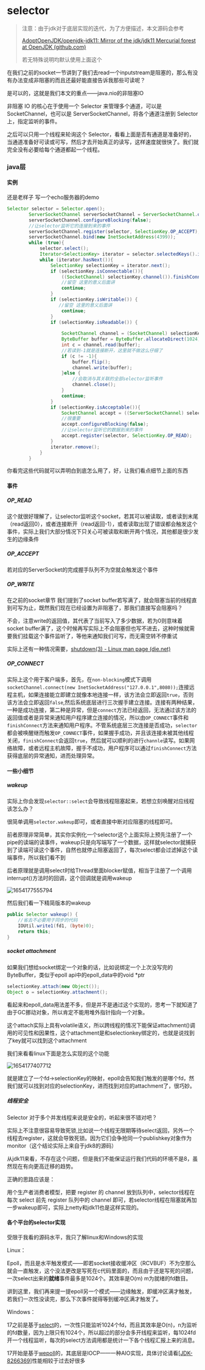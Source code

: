 # selector

> 注意：由于jdk对于底层实现的迭代，为了方便描述，本文源码会参考
>
> [AdoptOpenJDK/openjdk-jdk11: Mirror of the jdk/jdk11 Mercurial forest at OpenJDK (github.com)](https://github.com/AdoptOpenJDK/openjdk-jdk11)
>
> 若无特殊说明均默认使用上面这个

在我们之前的socket一节讲到了我们去read一个inputstream是阻塞的，那么有没有办法变成非阻塞的而且还最好能直接告诉我那些可读呢？

是可以的，这就是我们本文的重点——java.nio的非阻塞IO

非阻塞 IO 的核心在于使用一个 Selector 来管理多个通道，可以是 SocketChannel，也可以是 ServerSocketChannel，将各个通道注册到 Selector 上，指定监听的事件。

之后可以只用一个线程来轮询这个 Selector，看看上面是否有通道是准备好的，当通道准备好可读或可写，然后才去开始真正的读写，这样速度就很快了。我们就完全没有必要给每个通道都起一个线程。

### java层

#### 实例

还是老样子 写一个echo服务器的demo

```java
Selector selector = Selector.open();
        ServerSocketChannel serverSocketChannel = ServerSocketChannel.open();
        serverSocketChannel.configureBlocking(false);
        //让selector监听它的连接到来的事件
        serverSocketChannel.register(selector, SelectionKey.OP_ACCEPT);
        serverSocketChannel.bind(new InetSocketAddress(4399));
        while (true){
            selector.select();
            Iterator<SelectionKey> iterator = selector.selectedKeys().iterator();
            while (iterator.hasNext()){
                SelectionKey selectionKey = iterator.next();
                if (selectionKey.isConnectable()){
                    ((SocketChannel) selectionKey.channel()).finishConnect();
                    //留空 这里的意义后面讲
                    continue;
                }
                if (selectionKey.isWritable()) {
                   //留空 这里的意义后面讲
                    continue;
                }
                if (selectionKey.isReadable()) {
                
                    SocketChannel channel = (SocketChannel) selectionKey.channel();
                    ByteBuffer buffer = ByteBuffer.allocateDirect(1024);
                    int c = channel.read(buffer);
                    //若读到-1就是连接断开，这里就不做这么仔细了
                    if (c != -1){
                        buffer.flip();
                        channel.write(buffer);
                    }else {
                        //会取消与其关联的全部selector监听事件
                        channel.close();
                    }
                    continue;
                }
                if (selectionKey.isAcceptable()){
                    SocketChannel accept = ((ServerSocketChannel) selectionKey.channel()).accept();
                    //很重要
                    accept.configureBlocking(false);
                    //让selector监听它的数据到来的事件
                    accept.register(selector, SelectionKey.OP_READ);
                }
                iterator.remove();
            }
        }
```

你看完这些代码就可以弄明白到底怎么用了，好，让我们看点细节上面的东西

#### 事件

##### OP_READ

这个就很好理解了，让selector监听这个socket，若其可以被读取，或者读到末尾（read返回0），或者连接断开（read返回-1），或者读取出现了错误都会触发这个事件，实际上我们大部分情况下只关心可被读取和断开两个情况，其他都是很少发生的边缘条件

##### OP_ACCEPT

若对应的ServerSocket的完成握手队列不为空就会触发这个事件

##### OP_WRITE

在之前的socket章节 我们提到了socket buffer若写满了，就会阻塞当前的线程直到可写为止，既然我们现在已经设置为非阻塞了，那我们直接写会阻塞吗？

不会，注意write的返回值，其代表了当前写入了多少数据，若为0则意味着socket buffer满了，这个时候再写实际上不会阻塞但也写不进去，这种时候就需要我们挂载这个事件监听了，等他来通知我们可写，而无需空转不停重试

实际上还有一种情况需要，[shutdown(3) - Linux man page (die.net)](https://linux.die.net/man/3/shutdown)

##### OP_CONNECT

实际上这个用于客户端多，首先，在`non-blocking`模式下调用`socketChannel.connect(new InetSocketAddress("127.0.0.1",8080));`连接远程主机，如果连接能立即建立就像本地连接一样，该方法会立即返回`true`，否则该方法会立即返回`false`,然后系统底层进行三次握手建立连接。连接有两种结果，一种是成功连接，第二种是异常，但是`connect`方法已经返回，无法通过该方法的返回值或者是异常来通知用户程序建立连接的情况，所以由`OP_CONNECT`事件和`finishConnect`方法来通知用户程序。不管系统底层三次连接是否成功，`selector`都会被唤醒继而触发`OP_CONNECT`事件，如果握手成功，并且该连接未被其他线程关闭，`finishConnect`会返回`true`，然后就可以顺利的进行`channle`读写。如果网络故障，或者远程主机故障，握手不成功，用户程序可以通过`finishConnect`方法获得底层的异常通知，进而处理异常。

#### 一些小细节

##### wakeup

实际上你会发现`selector::select`会导致线程阻塞起来，若想立刻唤醒对应线程该怎么办？

很简单调用`selector.wakeup`即可，或者直接中断对应阻塞的线程即可。

前者原理非常简单，其实你实例化一个selector这个上面实际上预先注册了一个pipe的读端的读事件，wakeup只是向写端写了一个数据，这样就selector就捕获到了读端可读这个事件，自然也就停止阻塞返回了，每次select都会过滤掉这个读端事件，所以我们看不到

后者原理就是调用select时给Thread里面blocker赋值，相当于注册了一个调用interrupt()方法时的回调，这个回调就是调用wakeup

![1654177555794](assets/1654177555794.png)

然后我们看一下精简版本的wakeup

```java
public Selector wakeup() {
    //省去不必要用于同步的代码
    IOUtil.write1(fd1, (byte)0);      
    return this;
}
```



##### socket attachment

如果我们想给socket绑定一个对象的话，比如说绑定一个上次没写完的ByteBuffer，类似于epoll api中的epoll_data中的void *ptr

```java
selectionKey.attach(new Object());
Object o = selectionKey.attachment();
```

看起来和epoll_data用法差不多，但是并不是通过这个实现的，思考一下就知道了由于GC挪动对象，所以肯定不能用堆外指针指向一个对象。

这个attach实际上具有volatile语义，所以跨线程的情况下能保证attachment()调用的可见性和因果性，这个attachment是和selectionkey绑定的，也就是说找到了key就可以找到这个attachment

我们来看看linux下面是怎么实现的这个功能

![1654177407712](assets/1654177407712.png)

就是建立了一个fd->selectionKey的映射，epoll会告知我们触发的是哪个fd，然我们就可以找到对应的selectionKey，进而找到对应的attachment了，很巧妙。

##### 线程安全

Selector 对于多个并发线程来说是安全的，听起来很不错对吧？

实际上不注意很容易导致死锁,比如说一个线程无限期等待select返回，另外一个线程去register，这就会导致死锁。因为它们会争抢同一个publishkey对象作为monitor（这个结论实际上来自于jdk8的源码）

从jdk11来看，不存在这个问题，但是我们不能保证运行我们代码的环境不是8，虽然现在有向更高迁移的趋势。

正确的思路应该是：

用个生产者消费者模型，把要 register 的 channel 放到队列中，selector线程在每次 select 前先 register 队列中的 channel 即可，若selector线程在阻塞就再加一步wakeup即可，实际上netty和jdk11也是这样实现的。

#### 各个平台的selector实现

受限于我看的源码水平，我只了解linux和Windows的实现

Linux：

Epoll，而且是水平触发模式——即若socket接收缓冲区（RCVBUF）不为空那么就会一直触发，这个没法更改是写死在c代码里面的，而且由于还是写死的问题，一次select出来的**就绪**事件最多是1024个。其效率是O(m) m为就绪的fd数目。

讲到这里，我们再来提一提epoll另一个模式——边缘触发，即缓冲区满才触发，若我们一次性没读完，那么下次事件就得等到缓冲区满才触发了。

Windows：

17之前是基于[select](https://docs.microsoft.com/en-us/windows/win32/api/winsock2/nf-winsock2-select)的，一次性只能监听1024个fd，而且其效率是O(n)，n为监听的fd数量，因为上限只有1024个，所以超过的部分会多开线程来监听，每1024fd开一个线程监听，每次的select方法调用都是统计一下各个线程汇报上来的消息。

17开始是基于[wepoll](https://github.com/piscisaureus/wepoll)的，其底层是IOCP——一种AIO实现，具体讨论请看[[JDK-8266369\]](https://bugs.openjdk.java.net/browse/JDK-8266369)性能相较于过去好很多



